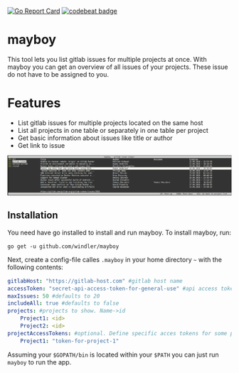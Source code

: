 [![Go Report Card](https://goreportcard.com/badge/github.com/windler/mayboy)](https://goreportcard.com/report/github.com/windler/mayboy) [![codebeat badge](https://codebeat.co/badges/48575e1f-145f-44c1-a9a9-802a3e5bbf0b)](https://codebeat.co/projects/github-com-windler-mayboy-master)

# mayboy
This tool lets you list gitlab issues for multiple projects at once. With mayboy you can get an overview of all issues of your projects. These issue do not have to be assigned to you.

# Features
* List gitlab issues for multiple projects located on the same host
* List all projects in one table or separately in one table per project
* Get basic information about issues like title or author
* Get link to issue

![Screenshot](screen.png)

## Installation
You need have go installed to install and run mayboy. To install mayboy, run:

```shell
go get -u github.com/windler/mayboy
```

Next, create a config-file calles `.mayboy` in your home directory `~` with the following contents:

```yaml
gitlabHost: "https://gitlab-host.com" #gitlab host name
accessToken: "secret-api-access-token-for-general-use" #api access token if neccessary
maxIssues: 50 #defaults to 20
includeAll: true #defaults to false
projects: #projects to show. Name->id
    Project1: <id>
    Project2: <id>
projectAccessTokens: #optional. Define specific acces tokens for some projects
    Project1: "token-for-project-1"
```

Assuming your `$GOPATH/bin` is located within your `$PATH` you can just run `mayboy` to run the app.